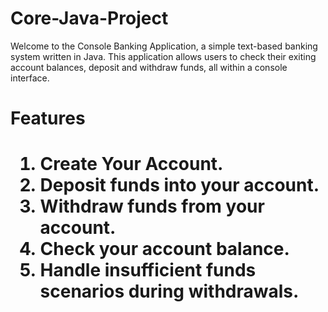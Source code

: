 # Core-Java-Project

<p>Welcome to the Console Banking Application, a simple text-based banking system written in Java. This application allows users to check their exiting account balances, deposit and withdraw funds, all within a console interface.<p>

<h1> Features<h1>
  
1. Create Your Account.
2. Deposit funds into your account.
3. Withdraw funds from your account.
4. Check your account balance.
5. Handle insufficient funds scenarios during withdrawals.


